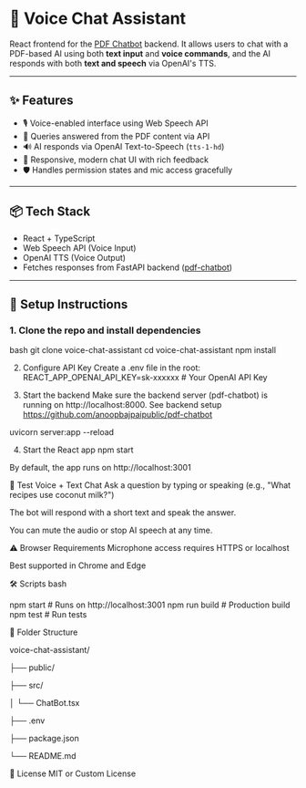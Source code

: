 # 🎤 Voice Chat Assistant

React frontend for the [PDF Chatbot](https://github.com/anoopbajpaipublic/pdf-chatbot) backend. It allows users to chat with a PDF-based AI using both **text input** and **voice commands**, and the AI responds with both **text and speech** via OpenAI's TTS.

---

## ✨ Features

- 🎙️ Voice-enabled interface using Web Speech API
- 🧠 Queries answered from the PDF content via API
- 🔊 AI responds via OpenAI Text-to-Speech (`tts-1-hd`)
- 📱 Responsive, modern chat UI with rich feedback
- 🛡️ Handles permission states and mic access gracefully

---

## 📦 Tech Stack

- React + TypeScript
- Web Speech API (Voice Input)
- OpenAI TTS (Voice Output)
- Fetches responses from FastAPI backend ([pdf-chatbot](https://github.com/your-org/pdf-chatbot))

---

## 🚀 Setup Instructions

### 1. Clone the repo and install dependencies

bash
git clone <your-frontend-repo-url> voice-chat-assistant
cd voice-chat-assistant
npm install

2. Configure API Key
Create a .env file in the root:
REACT_APP_OPENAI_API_KEY=sk-xxxxxx  # Your OpenAI API Key

3. Start the backend
Make sure the backend server (pdf-chatbot) is running on http://localhost:8000. See backend setup https://github.com/anoopbajpaipublic/pdf-chatbot

uvicorn server:app --reload

4. Start the React app
npm start

By default, the app runs on http://localhost:3001

🧪 Test Voice + Text Chat
Ask a question by typing or speaking (e.g., "What recipes use coconut milk?")

The bot will respond with a short text and speak the answer.

You can mute the audio or stop AI speech at any time.

⚠️ Browser Requirements
Microphone access requires HTTPS or localhost

Best supported in Chrome and Edge

🛠 Scripts
bash

npm start      # Runs on http://localhost:3001
npm run build  # Production build
npm test       # Run tests

📂 Folder Structure  

voice-chat-assistant/

├── public/

├── src/

│   └── ChatBot.tsx

├── .env

├── package.json

└── README.md

📖 License
MIT or Custom License

